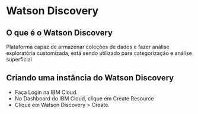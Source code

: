 # Watson Discovery

## O que é o Watson Discovery

Plataforma capaz de armazenar coleções de dados e fazer análise exploratória customizada, está sendo utilizado para categorização e análise superficial


## Criando uma instância do Watson Discovery

* Faça Login na IBM Cloud.
* No Dashboard do IBM Cloud, clique em Create Resource
* Clique em Watson Discovery > Create.

